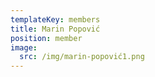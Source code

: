 ```yaml
---
templateKey: members
title: Marin Popović
position: member
image:
  src: /img/marin-popović1.png
---
```

